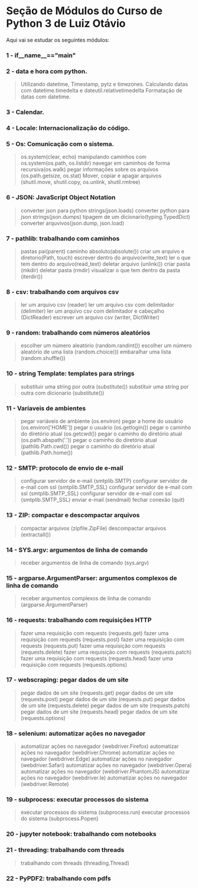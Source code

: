 # Seção de Módulos do Curso de Python 3 de Luiz Otávio
Aqui vai se estudar os seguintes módulos:

### 1 - if__name__=="__main__"

### 2 - data e hora com python.
> Utilizando datetime, Timestamp, pytz e timezones.
> Calculando datas com datetime.timedelta e dateutil.relativetimedelta 
> Formatação de datas com datetime.

### 3 - Calendar.

### 4 - Locale: Internacionalização do código.

### 5 - Os: Comunicação com o sistema.
> os.system(clear, echo)
> manipulando caminhos com os.system(os.path, os.listdir)
> navegar em caminhos de forma recursiva(os.walk)
> pegar informações sobre os arquivos (os.path.getsize, os.stat)
> Mover, copiar e apagar arquivos (shutil.move, shutil.copy, os.unlink, shutil.rmtree)


### 6 - JSON: JavaScript Object Notation
> converter json para python strings(json.loads)
> converter python para json strings(json.dumps)
> tipagem de um dicionario(typing.TypedDict)
> converter arquvivos(json.dump, json.load)

### 7 - pathlib: trabalhando com caminhos
> pastas pai(parent)
> caminho absoluto(absolute())
> criar um arquivo e diretorio(Path, touch)
> escrever dentro do arquivo(write_text)
> ler o que tem dentro do arquivo(read_text)
> deletar arquivo (unlink())
> criar pasta (mkdir)
> deletar pasta (rmdir)
> visualizar o que tem dentro da pasta (iterdir())

### 8 - csv: trabalhando com arquivos csv
> ler um arquivo csv (reader)
> ler um arquivo csv com delimitador (delimiter)
> ler um arquivo csv com delimitador e cabeçalho (DictReader)
> escrever um arquivo csv (writer, DictWriter)

### 9 - random: trabalhando com números aleatórios
> escolher um número aleatório (random.randint())
> escolher um número aleatório de uma lista (random.choice())
> embaralhar uma lista (random.shuffle())

### 10 - string Template: templates para strings
> substituir uma string por outra (substitute())
> substituir uma string por outra com dicionario (substitute())

### 11 - Varíaveis de ambientes
> pegar variáveis de ambiente (os.environ)
> pegar a home do usuário (os.environ['HOME'])
> pegar o usuário (os.getlogin())
> pegar o caminho do diretório atual (os.getcwd())
> pegar o caminho do diretório atual (os.path.abspath('.'))
> pegar o caminho do diretório atual (pathlib.Path.cwd())
> pegar o caminho do diretório atual (pathlib.Path.home())

### 12 - SMTP: protocolo de envio de e-mail
> configurar servidor de e-mail (smtplib.SMTP)
> configurar servidor de e-mail com ssl (smtplib.SMTP_SSL)
> configurar servidor de e-mail com ssl (smtplib.SMTP_SSL)
> configurar servidor de e-mail com ssl (smtplib.SMTP_SSL)
> enviar e-mail (sendmail)
> fechar conexão (quit)

### 13 - ZIP: compactar e descompactar arquivos
> compactar arquivos (zipfile.ZipFile)
> descompactar arquivos (extractall())

### 14 - SYS.argv: argumentos de linha de comando
> receber argumentos de linha de comando (sys.argv)

### 15 - argparse.ArgumentParser: argumentos complexos de linha de comando
> receber argumentos complexos de linha de comando (argparse.ArgumentParser)

### 16 - requests: trabalhando com requisições HTTP
> fazer uma requisição com requests (requests.get)
> fazer uma requisição com requests (requests.post)
> fazer uma requisição com requests (requests.put)
> fazer uma requisição com requests (requests.delete)
> fazer uma requisição com requests (requests.patch)
> fazer uma requisição com requests (requests.head)
> fazer uma requisição com requests (requests.options)

### 17 - webscraping: pegar dados de um site
> pegar dados de um site (requests.get)
> pegar dados de um site (requests.post)
> pegar dados de um site (requests.put)
> pegar dados de um site (requests.delete)
> pegar dados de um site (requests.patch)
> pegar dados de um site (requests.head)
> pegar dados de um site (requests.options)

### 18 - selenium: automatizar ações no navegador
> automatizar ações no navegador (webdriver.Firefox)
> automatizar ações no navegador (webdriver.Chrome)
> automatizar ações no navegador (webdriver.Edge)
> automatizar ações no navegador (webdriver.Safari)
> automatizar ações no navegador (webdriver.Opera)
> automatizar ações no navegador (webdriver.PhantomJS)
> automatizar ações no navegador (webdriver.Ie)
> automatizar ações no navegador (webdriver.Remote)

### 19 - subprocess: executar processos do sistema
> executar processos do sistema (subprocess.run)
> executar processos do sistema (subprocess.Popen)

### 20 - jupyter notebook: trabalhando com notebooks

### 21 - threading: trabalhando com threads
> trabalhando com threads (threading.Thread)

### 22 - PyPDF2: trabalhando com pdfs